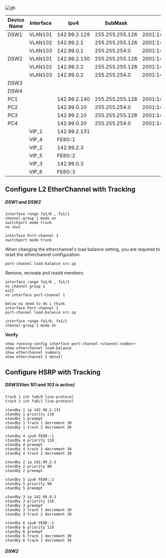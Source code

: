 ![gh](https://raw.githubusercontent.com/ndriannazriel04/Advanced-Network-Tech/main/obsidian/images1733650671000eu2ij2.png)



| Device Name | Interface | Ipv4         | SubMask         | Ipv6                   | DG    | DG Ipv6               | VLAN |
| ----------- | --------- | ------------ | --------------- | ---------------------- | ----- | --------------------- | ---- |
| DSW1        | VLAN101   | 142.99.2.129 | 255.255.255.128 | 2001:142:99:101::1/64  |       |                       |      |
|             | VLAN102   | 142.99.2.1   | 255.255.255.128 | 2001:142:99:102::1/64  |       |                       |      |
|             | VLAN103   | 142.99.0.1   | 255.255.254.0   | 2001:142:99:103::1/64  |       |                       |      |
| DSW2        | VLAN101   | 142.99.2.130 | 255.255.255.128 | 2001:142:99:101::2/64  |       |                       |      |
|             | VLAN102   | 142.99.2.2   | 255.255.255.128 | 2001:142:99:102::2/64  |       |                       |      |
|             | VLAN103   | 142.99.0.2   | 255.255.254.0   | 2001:142:99:103::2/64  |       |                       |      |
| DSW3        |           |              |                 |                        |       |                       |      |
| DSW4        |           |              |                 |                        |       |                       |      |
| PC1         |           | 142.99.2.140 | 255.255.255.128 | 2001:142:99:101::10/64 | VIP_1 | 2001:142:99:101::1/64 | 101  |
| PC2         |           | 142.99.0.10  | 255.255.254.0   | 2001:142:99:103::10/64 | VIP_3 | 2001:142:99:103::1/64 | 103  |
| PC3         |           | 142.99.2.10  | 255.255.255.128 | 2001:142:99:102::10/64 | VIP_2 | 2001:142:99:103::1/64 | 102  |
| PC4         |           | 142.99.0.20  | 255.255.254.0   | 2001:142:99:103::20/64 | VIP_3 | 2001:142:99:103::1/64 | 103  |
|             | VIP_1     | 142.99.2.131 |                 |                        |       |                       | 101  |
|             | VIP_4     | FE80::1      |                 |                        |       |                       | 101  |
|             | VIP_2     | 142.99.2.3   |                 |                        |       |                       | 102  |
|             | VIP_5     | FE80::2      |                 |                        |       |                       | 102  |
|             | VIP_3     | 142.99.0.3   |                 |                        |       |                       | 103  |
|             | VIP_6     | FE80::3      |                 |                        |       |                       | 103  |

## Configure L2 EtherChannel with Tracking

##### DSW1 and DSW2
```
interface range fa1/0 , fa1/1
channel-group 1 mode on
switchport mode trunk
no shut

interface Port-channel 1
switchport mode trunk
```

When changing the etherchannel's load balance setting, you are required to reset the etherchannel configuration.
```
port-channel load-balance src-ip    
```

Remove, recreate and readd members
```
interface range fa1/0 , fa1/1      
no channel-group 1                   
exit
no interface port-channel 1   

below no need to do i think
interface Port-channel 1
port-channel load-balance src-ip

interface range fa1/0, fa1/1
channel-group 1 mode on
```

**Verify**
```
show running-config interface port-channel <channel-number>
show etherchannel load-balance
show etherchannel summary
show etherchannel 1 detail
```

## Configure HSRP with Tracking
##### DSW1(Vlan 101 and 103 is active)
```
track 1 int fa0/0 line-protocol
track 2 int fa0/1 line-protocol

standby 1 ip 142.99.2.131 
standby 1 priority 110
standby 1 preempt
standby 1 track 1 decrement 30
standby 1 track 2 decrement 30

standby 4 ipv6 FE80::1 
standby 4 priority 110
standby 4 preempt
standby 4 track 1 decrement 30
standby 4 track 2 decrement 30

standby 2 ip 142.99.2.3 
standby 2 priority 90
standby 2 preempt

standby 5 ipv6 FE80::2 
standby 5 priority 90
standby 5 preempt

standby 3 ip 142.99.0.3 
standby 3 priority 110
standby 3 preempt
standby 3 track 1 decrement 30
standby 3 track 2 decrement 30

standby 6 ipv6 FE80::3
standby 6 priority 110
standby 6 preempt
standby 6 track 1 decrement 30
standby 6 track 2 decrement 30

```

##### DSW2
```

```